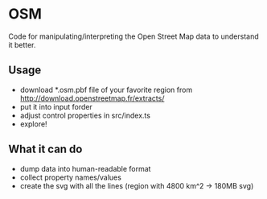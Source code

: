 # OSM

Code for manipulating/interpreting the Open Street Map data to understand it better.

## Usage

- download \*.osm.pbf file of your favorite region from http://download.openstreetmap.fr/extracts/
- put it into input forder
- adjust control properties in src/index.ts
- explore!

## What it can do

- dump data into human-readable format
- collect property names/values
- create the svg with all the lines (region with 4800 km^2 -> 180MB svg)
